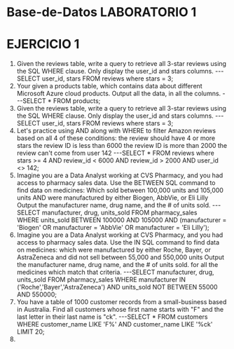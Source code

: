 # Base-de-Datos LABORATORIO 1
# EJERCICIO 1
1. Given the reviews table, write a query to retrieve all 3-star reviews using the SQL WHERE clause. Only display the user_id and stars columns.
    ---SELECT user_id, stars FROM reviews
       where stars = 3;
2. Your given a products table, which contains data about different Microsoft Azure cloud products. Output all the data, in all the columns.
    ---SELECT * FROM products;
3. Given the reviews table, write a query to retrieve all 3-star reviews using the SQL WHERE clause. Only display the user_id and stars columns.
    ---SELECT user_id, stars FROM reviews
       where stars = 3;
4. Let's practice using AND along with WHERE to filter Amazon reviews based on all 4 of these conditions:
   the review should have 4 or more stars
   the review ID is less than 6000
   the review ID is more than 2000
   the review can't come from user 142
    ---SELECT * FROM reviews
       where stars >= 4 AND review_id < 6000 AND review_id > 2000 AND user_id <> 142;
5. Imagine you are a Data Analyst working at CVS Pharmacy, and you had access to pharmacy sales data. Use the BETWEEN SQL command to find data on medicines:
   Which sold between 100,000 units and 105,000 units
   AND were manufactured by either Biogen, AbbVie, or Eli Lilly
   Output the manufacturer name, drug name, and the # of units sold.
    ---SELECT manufacturer, drug, units_sold FROM pharmacy_sales    
       WHERE units_sold BETWEEN 100000 AND 105000 
       AND (manufacturer = 'Biogen' OR manufacturer = 'AbbVie' OR manufacturer = 'Eli Lilly'); 
6. Imagine you are a Data Analyst working at CVS Pharmacy, and you had access to pharmacy sales data. Use the IN SQL command to find data on medicines:
   which were manufactured by either Roche, Bayer, or AstraZeneca
   and did not sell between 55,000 and 550,000 units
   Output the manufacturer name, drug name, and the # of units sold. for all the medicines which match that criteria.
    ---SELECT manufacturer, drug, units_sold FROM pharmacy_sales
       WHERE manufacturer IN ('Roche','Bayer','AstraZeneca')
       AND units_sold NOT BETWEEN 55000 AND 550000;
7. You have a table of 1000 customer records from a small-business based in Australia.
   Find all customers whose first name starts with "F" and the last letter in their last name is "ck".
    ---SELECT * FROM customers 
       WHERE customer_name LIKE 'F%' 
       AND customer_name LIKE '%ck'
       LIMIT 20;
8. 